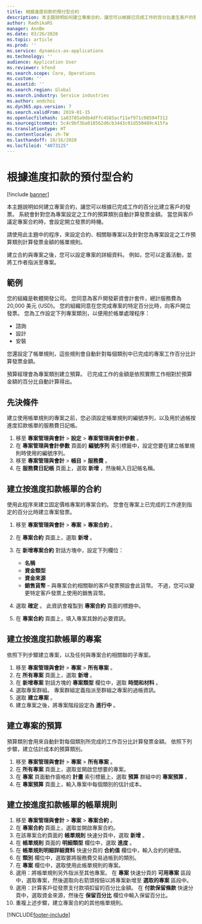 ```yaml
---
title: 根據進度扣款的預付型合約
description: 本主題說明如何建立專案合約，讓您可以根據已完成工作的百分比產生客戶的發票。
author: RadhikaRS
manager: AnnBe
ms.date: 03/26/2020
ms.topic: article
ms.prod: ''
ms.service: dynamics-ax-applications
ms.technology: ''
audience: Application User
ms.reviewer: kfend
ms.search.scope: Core, Operations
ms.custom: ''
ms.assetid: ''
ms.search.region: Global
ms.search.industry: Service industries
ms.author: andchoi
ms.dyn365.ops.version: 7
ms.search.validFrom: 2019-01-15
ms.openlocfilehash: 1a83785a9db4dffc4585acf11ef971c08594f312
ms.sourcegitcommit: 5c4c9bf3ba018562d6cb3443c01d550489c415fa
ms.translationtype: HT
ms.contentlocale: zh-TW
ms.lasthandoff: 10/16/2020
ms.locfileid: "4073125"
---
```

# <a name="create-advanced-contracts-for-billing-based-on-progress"></a>根據進度扣款的預付型合約
[!include [banner](../includes/banner.md)]

本主題說明如何建立專案合約，讓您可以根據已完成工作的百分比建立客戶的發票。 系統會針對您為專案設定之工作的預算類別自動計算發票金額。 當您與客戶議定專案合約時，會設定開立發票的時機。

請使用此主題中的程序，來設定合約、相關聯專案以及針對您為專案設定之工作預算類別計算發票金額的帳單規則。

建立合約與專案之後，您可以設定專案的詳細資料。 例如，您可以定義活動，並將工作者指派至專案。

## <a name="example"></a>範例

您的組織是軟體開發公司。 您同意為客戶開發薪資會計套件，總計服務費為 20,000 美元 (USD)。 您的組織同意在您完成專案的特定百分比時，向客戶開立發票。 您為工作設定下列專案類別，以便用於帳單處理程序：

- 諮詢
- 設計
- 安裝

您還設定了帳單規則，這些規則會自動針對每個類別中已完成的專案工作百分比計算發票金額。

預算經理會為專案類別建立預算。 已完成工作的金額是依照實際工作相對於預算金額的百分比自動計算得出。

## <a name="prerequisites"></a>先決條件

建立使用帳單規則的專案之前，您必須設定帳單規則的編號序列，以及用於過帳按進度扣款帳單的服務費日記帳。

1. 移至 **專案管理與會計** \> **設定** \> **專案管理與會計參數** 。
2. 在 **專案管理與會計參數** 頁面的 **編號序列** 索引標籤中，設定您要在建立帳單規則時使用的編號序列。
3. 移至 **專案管理與會計** \> **帳目** \> **服務費** 。
4. 在 **服務費日記帳** 頁面上，選取 **新增** ，然後輸入日記帳名稱。

## <a name="create-a-contract-for-progress-billings"></a>建立按進度扣款帳單的合約

使用此程序來建立固定價格專案的專案合約。 您會在專案上已完成的工作達到指定的百分比時建立專案發票。

1. 移至 **專案管理與會計** \> **專案** \> **專案合約** 。
2. 在 **專案合約** 頁面上，選取 **新增** 。
3. 在 **新增專案合約** 對話方塊中，設定下列欄位：

    - **名稱**
    - **資金類型**
    - **資金來源**
    - **銷售貨幣** – 與專案合約相關聯的客戶發票預設會此貨幣。 不過，您可以變更特定客戶發票上使用的銷售貨幣。

4. 選取 **確定** 。 此資訊會複製到 **專案合約** 頁面的標題中。
5. 在 **專案合約** 頁面上，填入專案其餘的必要資訊。

## <a name="create-a-project-for-progress-billings"></a>建立按進度扣款帳單的專案

依照下列步驟建立專案，以及任何與專案合約相關聯的子專案。

1. 移至 **專案管理與會計** \> **專案** \> **所有專案** 。
2. 在 **所有專案** 頁面上，選取 **新增** 。
3. 在 **新增專案** 對話方塊的 **專案類型** 欄位中，選取 **時間和材料** 。
4. 選取專案群組。 專案群組定義指派至群組之專案的過帳資訊。
5. 選取 **建立專案** 。
6. 建立專案之後，將專案階段設定為 **進行中** 。

## <a name="create-a-budget-for-a-project"></a>建立專案的預算

預算類別會用來自動針對每個類別所完成的工作百分比計算發票金額。 依照下列步驟，建立估計成本的預算類別。

1. 移至 **專案管理與會計** \> **專案** \> **所有專案** 。
2. 在 **所有專案** 頁面上，選取並開啟您想要的專案。
3. 在 **專案** 頁面動作窗格的 **計畫** 索引標籤上，選取 **預算** 群組中的 **專案預算** 。
4. 在 **專案預算** 頁面上，輸入專案中每個類別的估計成本。

## <a name="create-billing-rules-for-progress-billings"></a>建立按進度扣款帳單的帳單規則

1. 移至 **專案管理與會計** \> **專案** \> **專案合約** 。
2. 在 **專案合約** 頁面上，選取並開啟專案合約。
3. 在該專案合約頁面的 **帳單規則** 快速分頁中，選取 **新增** 。
4. 在 **帳單規則** 頁面的 **明細類型** 欄位中，選取 **進度** 。
5. 在 **帳單規則明細詳細資料** 快速分頁的 **合約值** 欄位中，輸入合約的總值。
6. 在 **類別** 欄位中，選取要將服務費交易過帳到的類別。
7. 在 **專案** 欄位中，選取使用此帳單規則的專案。
8. 選用：將帳單規則另外指派至其他專案。 在 **專案** 快速分頁的 **可用專案** 區段中，選取專案，然後選取向右箭頭按鈕以將專案新增至 **選取的專案** 區段中。
9. 選用：計算客戶從發票支付款項扣留的百分比金額。 在 **付款保留條款** 快速分頁中，選取資金來源，然後在 **保留百分比** 欄位中輸入保留百分比。
10. 重複上述步驟，建立專案合約的其他帳單規則。


[!INCLUDE[footer-include](../includes/footer-banner.md)]